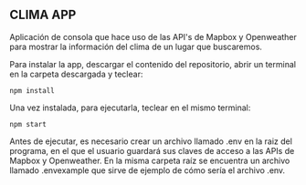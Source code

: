 ## CLIMA APP

Aplicación de consola que hace uso de las API's de Mapbox y Openweather para mostrar la información
del clima de un lugar que buscaremos.

Para instalar la app, descargar el contenido del repositorio, abrir un terminal en la carpeta descargada
y teclear:

```
npm install
```

Una vez instalada, para ejecutarla, teclear en el mismo terminal:

```
npm start
```

Antes de ejecutar, es necesario crear un archivo llamado .env en la raiz del programa, en el que el usuario
guardará sus claves de acceso a las APIs de Mapbox y Openweather. 
En la misma carpeta raíz se encuentra un archivo llamado .envexample que sirve de ejemplo de cómo sería 
el archivo .env.
